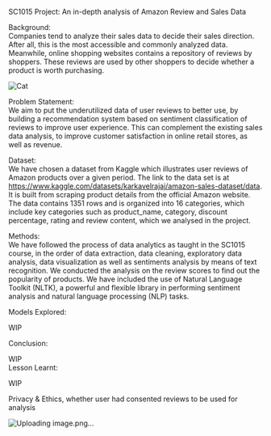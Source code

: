    SC1015 Project: An in-depth analysis of Amazon Review and Sales Data 

Background:   
Companies tend to analyze their sales data to decide their sales direction. After all, this is the most accessible and commonly analyzed data. Meanwhile, online shopping websites contains a repository of reviews by shoppers. These reviews are used by other shoppers to decide whether a product is worth purchasing. 

![Cat]([https://example.com/cat.jpg](https://www.google.com/url?sa=i&url=https%3A%2F%2Fen.wikichip.org%2Fwiki%2FFile%3AAmazon_logo.svg&psig=AOvVaw0tEl_OCqJUV-g9OmlQwAS3&ust=1711512013963000&source=images&cd=vfe&opi=89978449&ved=0CBQQjhxqFwoTCJCyyZ6FkYUDFQAAAAAdAAAAABAJ))

Problem Statement:   
We aim to put the underutilized data of user reviews to better use, by building a recommendation system based on sentiment classification of reviews to improve user experience. This can complement the existing sales data analysis, to improve customer satisfaction in online retail stores, as well as revenue.

 
Dataset:   
We have chosen a dataset from Kaggle which illustrates user reviews of Amazon products over a given period. The link to the data set is at https://www.kaggle.com/datasets/karkavelrajaj/amazon-sales-dataset/data. It is built from scraping product details from the official Amazon website. The data contains 1351 rows and is organized into 16 categories, which include key categories such as product_name, category, discount percentage, rating and review content, which we analysed in the project.
 

Methods:    
We have followed the process of data analytics as taught in the SC1015 course, in the order of data extraction, data cleaning, exploratory data analysis, data visualization as well as sentiments analysis by means of text recognition. We conducted the analysis on the review scores to find out the popularity of products. We have included the use of Natural Language Toolkit (NLTK), a powerful and flexible library in performing sentiment analysis and natural language processing (NLP) tasks.  

Models Explored:     

WIP    

Conclusion:   

WIP    
Lesson Learnt:    

WIP   

 Privacy & Ethics, whether user had consented reviews to be used for analysis
    
![Uploading image.png…]()
